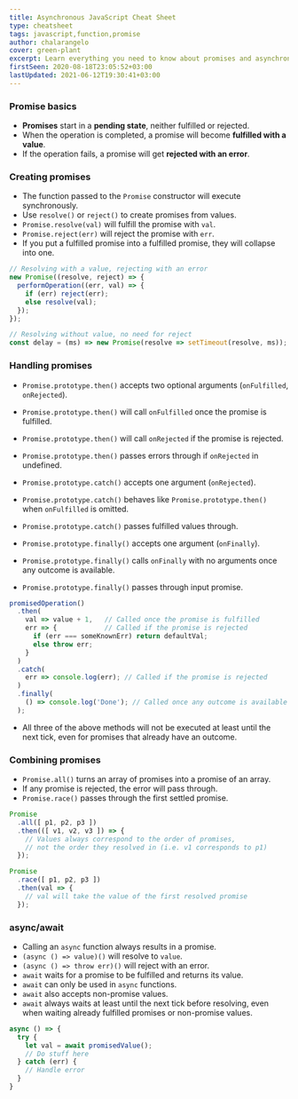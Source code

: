 ```yaml
---
title: Asynchronous JavaScript Cheat Sheet
type: cheatsheet
tags: javascript,function,promise
author: chalarangelo
cover: green-plant
excerpt: Learn everything you need to know about promises and asynchronous JavaScript with this handy cheatsheet.
firstSeen: 2020-08-18T23:05:52+03:00
lastUpdated: 2021-06-12T19:30:41+03:00
---
```


### Promise basics

- **Promises** start in a **pending state**, neither fulfilled or rejected.
- When the operation is completed, a promise will become **fulfilled with a value**.
- If the operation fails, a promise will get **rejected with an error**.

### Creating promises

- The function passed to the `Promise` constructor will execute synchronously.
- Use `resolve()` or `reject()` to create promises from values.
- `Promise.resolve(val)` will fulfill the promise with `val`.
- `Promise.reject(err)` will reject the promise with `err`.
- If you put a fulfilled promise into a fulfilled promise, they will collapse into one.

```js
// Resolving with a value, rejecting with an error
new Promise((resolve, reject) => {
  performOperation((err, val) => {
    if (err) reject(err);
    else resolve(val);
  });
});

// Resolving without value, no need for reject
const delay = (ms) => new Promise(resolve => setTimeout(resolve, ms));
```

### Handling promises

- `Promise.prototype.then()` accepts two optional arguments (`onFulfilled`, `onRejected`).
- `Promise.prototype.then()` will call `onFulfilled` once the promise is fulfilled.
- `Promise.prototype.then()` will call `onRejected` if the promise is rejected.
- `Promise.prototype.then()` passes errors through if `onRejected` in undefined.

- `Promise.prototype.catch()` accepts one argument (`onRejected`).
- `Promise.prototype.catch()` behaves like `Promise.prototype.then()` when `onFulfilled` is omitted.
- `Promise.prototype.catch()` passes fulfilled values through.

- `Promise.prototype.finally()` accepts one argument (`onFinally`).
- `Promise.prototype.finally()` calls `onFinally` with no arguments once any outcome is available.
- `Promise.prototype.finally()` passes through input promise.

```js
promisedOperation()
  .then(
    val => value + 1,   // Called once the promise is fulfilled
    err => {            // Called if the promise is rejected
      if (err === someKnownErr) return defaultVal;
      else throw err;
    }
  )
  .catch(
    err => console.log(err); // Called if the promise is rejected
  )
  .finally(
    () => console.log('Done'); // Called once any outcome is available
  );
```

- All three of the above methods will not be executed at least until the next tick, even for promises that already have an outcome.

### Combining promises

- `Promise.all()` turns an array of promises into a promise of an array.
- If any promise is rejected, the error will pass through.
- `Promise.race()` passes through the first settled promise.

```js
Promise
  .all([ p1, p2, p3 ])
  .then(([ v1, v2, v3 ]) => {
    // Values always correspond to the order of promises,
    // not the order they resolved in (i.e. v1 corresponds to p1)
  });

Promise
  .race([ p1, p2, p3 ])
  .then(val => {
    // val will take the value of the first resolved promise
  });
```

### async/await

- Calling an `async` function always results in a promise.
- `(async () => value)()` will resolve to `value`.
- `(async () => throw err)()` will reject with an error.
- `await` waits for a promise to be fulfilled and returns its value.
- `await` can only be used in `async` functions.
- `await` also accepts non-promise values.
- `await` always waits at least until the next tick before resolving, even when waiting already fulfilled promises or non-promise values.

```js
async () => {
  try {
    let val = await promisedValue();
    // Do stuff here
  } catch (err) {
    // Handle error
  }
}
```
